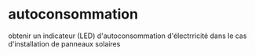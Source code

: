 # autoconsommation
obtenir un indicateur (LED) d'autoconsommation d'électrricité dans le cas d'installation de panneaux solaires
